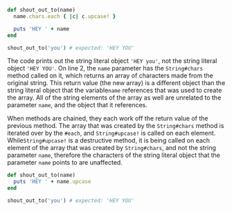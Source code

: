 ````ruby
def shout_out_to(name)
  name.chars.each { |c| c.upcase! }

  puts 'HEY ' + name
end

shout_out_to('you') # expected: 'HEY YOU'
````

The code prints out the string literal object `'HEY you'`, not the string literal object `'HEY YOU'`. On line 2, the `name` parameter has the `String#chars` method called on it, which returns an array of characters made from the original string. This return value (the new array) is a different object than the string literal object that the variable`name` references that was used to create the array. All of the string elements of the array as well are unrelated to the parameter `name`, and the object that it references. 

When methods are chained, they each work off the return value of the previous method. The array that was created by the `String#chars` method is iterated over by the `#each`, and `String#upcase!` is called on each element. While`String#upcase!` is a destructive method, it is being called on each element of the array that was created by `String#chars`, and not the string parameter `name`, therefore the characters of the string literal object that the parameter `name` points to are unaffected. 





````ruby
def shout_out_to(name)
  puts 'HEY ' + name.upcase
end

shout_out_to('you') # expected: 'HEY YOU'
````

